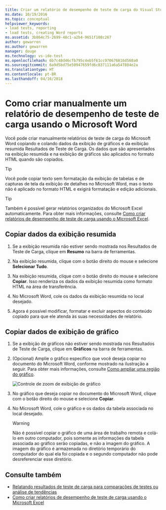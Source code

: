 ```yaml
---
title: Criar um relatório de desempenho de teste de carga do Visual Studio usando o Microsoft Word | Microsoft Docs
ms.date: 10/19/2016
ms.topic: conceptual
helpviewer_keywords:
- load tests, reporting
- load tests, creating Word reports
ms.assetid: 3b864c75-2699-48c1-a2b4-9651f108c267
author: gewarren
ms.author: gewarren
manager: douge
ms.technology: vs-ide-test
ms.openlocfilehash: 6b7c48d46cfb795c4eb5f61cc970676816d568a0
ms.sourcegitcommit: 6a9d5bd75e50947659fd6c837111a6a547884e2a
ms.translationtype: HT
ms.contentlocale: pt-BR
ms.lasthandoff: 04/16/2018
---
```

# <a name="how-to-manually-create-a-load-test-performance-report-using-microsoft-word"></a>Como criar manualmente um relatório de desempenho de teste de carga usando o Microsoft Word

Você pode criar manualmente relatórios de teste de carga do Microsoft Word copiando e colando dados da exibição de gráficos e da exibição resumida Resultados de Teste de Carga. Os dados que são apresentados na exibição resumida e na exibição de gráficos são aplicados no formato HTML quando são copiados.

> [!TIP]
> Você pode copiar texto sem formatação da exibição de tabelas e de capturas de tela da exibição de detalhes no Microsoft Word, mas o texto não é aplicado no formato HTML e exigirá formatação e edição adicionais.

> [!TIP]
> Também é possível gerar relatórios organizados do Microsoft Excel automaticamente. Para obter mais informações, consulte [Como criar relatórios de desempenho de teste de carga usando o Microsoft Excel](../test/how-to-create-load-test-performance-reports-using-microsoft-excel.md).

## <a name="copy-summary-view-data"></a>Copiar dados da exibição resumida

1.  Se a exibição resumida não estiver sendo mostrada nos Resultados de Teste de Carga, clique em **Resumo** na barra de ferramentas.

2.  Na exibição resumida, clique com o botão direito do mouse e selecione **Selecionar Tudo**.

3.  Na exibição resumida, clique com o botão direito do mouse e selecione **Copiar**. Isso renderiza os dados da exibição resumida como formato HTML na área de transferência.

4.  No Microsoft Word, cole os dados da exibição resumida no local desejado.

5.  Agora é possível modificar, formatar e excluir aspectos do conteúdo copiado para que ele atenda às suas necessidades de relatório.

## <a name="copy-graph-view-data"></a>Copiar dados de exibição de gráfico

1.  Se a exibição de gráficos não estiver sendo mostrada nos Resultados de Teste de Carga, clique em **Gráficos** na barra de ferramentas.

2.  (Opcional) Amplie o gráfico específico que você deseja copiar no documento do Microsoft Word, conforme mostrado na ilustração a seguir. Para obter mais informações, consulte [Como ampliar uma região do gráfico](../test/how-to-zoom-in-on-a-region-of-the-graph-in-load-test-results.md).

     ![Controle de zoom de exibição de gráfico](../test/media/ltest_zoomcontrol.png "LTest_ZoomControl")

3.  No gráfico que deseja copiar no documento do Microsoft Word, clique com o botão direito do mouse e selecione **Copiar**.

4.  No Microsoft Word, cole o gráfico e os dados da tabela associada no local desejado.

    > [!WARNING]
    > Não é possível copiar o gráfico de uma área de trabalho remota e colá-lo em outro computador, pois somente as informações da tabela associada ao gráfico serão copiadas, e não a imagem do gráfico. A imagem do gráfico é armazenada no diretório temporário do computador do qual ela foi copiada e o segundo computador não pode desreferenciar esse diretório.

## <a name="see-also"></a>Consulte também

- [Relatando resultados de teste de carga para comparações de testes ou análise de tendências](../test/compare-load-test-results.md)
- [Como criar relatórios de desempenho de teste de carga usando o Microsoft Excel](../test/how-to-create-load-test-performance-reports-using-microsoft-excel.md)